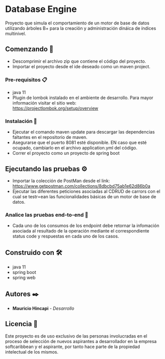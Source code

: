 # Database Engine

Proyecto que simula el comportamiento de un motor de base de datos utilizando árboles B+ para la creaciön y administración dináica de índices multinivel.
## Comenzando 🚀

- Descomprimir el archivo zip que contiene el código del proyecto.
- Importar el proyecto desde el ide deseado como un maven project.



### Pre-requisitos 📋

- java 11
- Plugin de lombok instalado en el ambiente de desarrollo. Para mayor información visitar el sitio web: https://projectlombok.org/setup/overview


### Instalación 🔧

- Ejecutar el comando maven update para descargar las dependencias faltantes en el repositorio de maven.
- Asegurarse que el puerto 8081 esté disponible. EN caso que esté ocupado, cambiarlo en el archivo application.yml del código.
- Correr el proyecto como un proyecto de spring boot


## Ejecutando las pruebas ⚙️

- Importar la colección de PostMan desde el link: https://www.getpostman.com/collections/8dbcbd75ab1e62d86b0a
- Ejecutar las diferentes peticiones asociadas al CDRUD de carrors con el cual se testr=ean las funcionalidades básicas de un motor de base de datos.


### Analice las pruebas end-to-end 🔩

- Cada uno de los consumos de los endpoint debe retornar la infomación asociada al resultado de la operación mediante el correspondiente status code y respuestas en cada uno  de los casos.


## Construido con 🛠️

- java 11
- spring boot
- spring web


## Autores ✒️

* **Mauricio Hincapi** - *Desarrollo*


## Licencia 📄

Este proyecto es de uso exclusivo de las personas involucradas en el proceso de selección de nuevos aspirantes a desarrollador en la empresa softcaribbean y el aspirante, por tanto hace parte de la propiedad intelectual de los mismos. 

